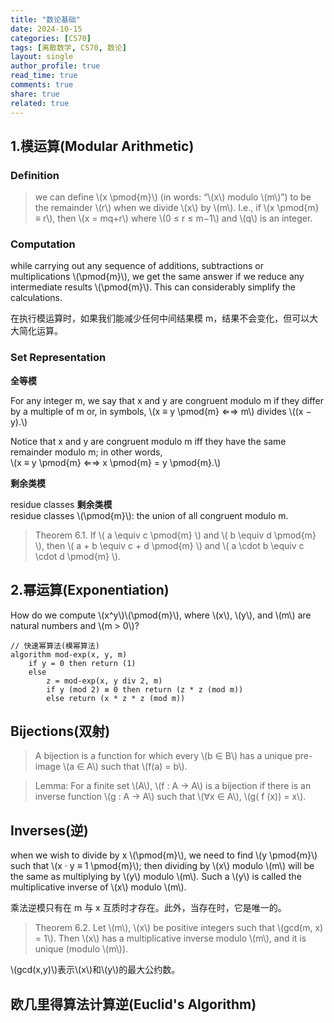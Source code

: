 ```yaml
---
title: "数论基础"
date: 2024-10-15
categories: [CS70]
tags: [离散数学, CS70, 数论]
layout: single
author_profile: true
read_time: true
comments: true
share: true
related: true
---
```


## 1.模运算(Modular Arithmetic)

### Definition

<head>  
    <meta charset="UTF-8">    
    <script src="https://polyfill.io/v3/polyfill.min.js?features=es6"></script>  
    <script id="MathJax-script" async src="https://cdn.jsdelivr.net/npm/mathjax@3/es5/tex-mml-chtml.js"></script>  
</head>  
<body>  
    <blockquote>  
        <p>we can define \(x \pmod{m}\) (in words: “\(x\) modulo \(m\)”) to be the remainder \(r\) when we divide \(x\) by \(m\). I.e., if \(x \pmod{m} ≡ r\), then \(x = mq+r\) where \(0 ≤ r ≤ m−1\) and \(q\) is an integer.</p>   
    </blockquote>  
</body>

### Computation

<head>  
    <meta charset="UTF-8">    
    <script src="https://polyfill.io/v3/polyfill.min.js?features=es6"></script>  
    <script id="MathJax-script" async src="https://cdn.jsdelivr.net/npm/mathjax@3/es5/tex-mml-chtml.js"></script>  
</head>  
<body>
    <p>
    while carrying out any sequence of additions, subtractions or multiplications \(\pmod{m}\), we get the same answer if we reduce any intermediate results \(\pmod{m}\). This can considerably simplify the calculations.
   </p>
</body>

在执行模运算时，如果我们能减少任何中间结果模 m，结果不会变化，但可以大大简化运算。

### Set Representation

<head>  
    <meta charset="UTF-8">    
    <script src="https://polyfill.io/v3/polyfill.min.js?features=es6"></script>  
    <script id="MathJax-script" async src="https://cdn.jsdelivr.net/npm/mathjax@3/es5/tex-mml-chtml.js"></script>  
</head>  
<body>
    <strong>全等模</strong>
    <p>For any integer m, we say that x and y are congruent modulo m if they differ by a multiple of m or, in symbols, \(x ≡ y \pmod{m} ⇐⇒ m\) divides \((x − y).\)</p> 
    <p>Notice that x and y are congruent modulo m iff they have the same remainder modulo m; in other words,<br>
    \(x ≡ y \pmod{m} ⇐⇒ x \pmod{m} = y \pmod{m}.\)</p>
    <strong>剩余类模</strong><br>
    <p>
    residue classes <strong>剩余类模</strong><br>
residue classes \(\pmod{m}\): the union of all congruent modulo m.
    </p>
</body>

<head>  
    <meta charset="UTF-8">    
    <script src="https://polyfill.io/v3/polyfill.min.js?features=es6"></script>  
    <script id="MathJax-script" async src="https://cdn.jsdelivr.net/npm/mathjax@3/es5/tex-mml-chtml.js"></script>  
</head>  
<body>  
    <blockquote>
    Theorem 6.1. If \( a \equiv c \pmod{m} \) and \( b \equiv d \pmod{m} \), then \( a + b \equiv c + d \pmod{m} \) and \( a \cdot b \equiv c \cdot d \pmod{m} \).
    </blockquote>
</body>

## 2.幂运算(Exponentiation)

<head>  
    <meta charset="UTF-8">    
    <script src="https://polyfill.io/v3/polyfill.min.js?features=es6"></script>  
    <script id="MathJax-script" async src="https://cdn.jsdelivr.net/npm/mathjax@3/es5/tex-mml-chtml.js"></script>  
</head>  
<body>  
    <p>
    How do we compute \(x^y\)\(\pmod{m}\), where \(x\), \(y\), and \(m\) are natural numbers and \(m > 0\)?
    </p>
</body>

```plaintext
// 快速幂算法(模幂算法)
algorithm mod-exp(x, y, m)
    if y = 0 then return (1)
    else
        z = mod-exp(x, y div 2, m)
        if y (mod 2) ≡ 0 then return (z * z (mod m))
        else return (x * z * z (mod m))
```

## Bijections(双射)

<head>  
    <meta charset="UTF-8">    
    <script src="https://polyfill.io/v3/polyfill.min.js?features=es6"></script>  
    <script id="MathJax-script" async src="https://cdn.jsdelivr.net/npm/mathjax@3/es5/tex-mml-chtml.js"></script>  
</head>  
<body>  
    <blockquote>
    A bijection is a function for which every \(b ∈ B\) has a unique pre-image \(a ∈ A\) such that \(f(a) = b\).
    </blockquote>
</body>

<head>  
    <meta charset="UTF-8">    
    <script src="https://polyfill.io/v3/polyfill.min.js?features=es6"></script>  
    <script id="MathJax-script" async src="https://cdn.jsdelivr.net/npm/mathjax@3/es5/tex-mml-chtml.js"></script>  
</head>  
<body>  
    <blockquote>
    Lemma: For a finite set \(A\), \(f : A → A\) is a bijection if there is an inverse function \(g : A → A\) such that \(∀x ∈ A\), \(g( f (x)) = x\).
    </blockquote>
</body>

## Inverses(逆)

<head>  
    <meta charset="UTF-8">    
    <script src="https://polyfill.io/v3/polyfill.min.js?features=es6"></script>  
    <script id="MathJax-script" async src="https://cdn.jsdelivr.net/npm/mathjax@3/es5/tex-mml-chtml.js"></script>  
</head>  
<body>  
    <p>
    when we wish to divide by x \(\pmod{m}\), we need to find \(y \pmod{m}\) such that \(x · y ≡ 1 \pmod{m}\); then dividing by \(x\) modulo \(m\) will be the same as multiplying by \(y\) modulo \(m\). Such a \(y\) is called the multiplicative inverse of \(x\) modulo \(m\).
    </p>
</body>

乘法逆模只有在 m 与 x 互质时才存在。此外，当存在时，它是唯一的。

<head>  
    <meta charset="UTF-8">    
    <script src="https://polyfill.io/v3/polyfill.min.js?features=es6"></script>  
    <script id="MathJax-script" async src="https://cdn.jsdelivr.net/npm/mathjax@3/es5/tex-mml-chtml.js"></script>  
</head>  
<body>  
    <blockquote>
    Theorem 6.2. Let \(m\), \(x\) be positive integers such that \(gcd(m, x) = 1\). Then \(x\) has a multiplicative inverse modulo \(m\), and it is unique (modulo \(m\)).
    </blockquote>
    <p>
    \(gcd(x,y)\)表示\(x\)和\(y\)的最大公约数。
    </p>
</body>

## 欧几里得算法计算逆(Euclid's Algorithm)
